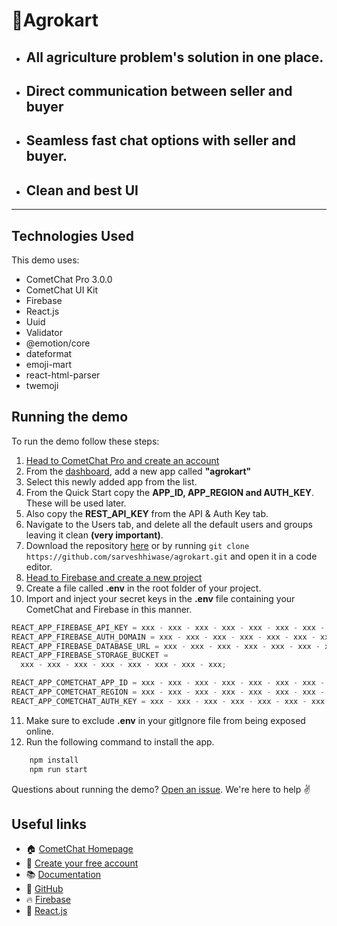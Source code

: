 # 🍃Agrokart

- ## All agriculture problem's solution in one place.
- ## Direct communication between seller and buyer
- ## Seamless fast chat options with seller and buyer.
- ## Clean and best UI

<hr>

## Technologies Used

This demo uses:

- CometChat Pro 3.0.0
- CometChat UI Kit
- Firebase
- React.js
- Uuid
- Validator
- @emotion/core
- dateformat
- emoji-mart
- react-html-parser
- twemoji

## Running the demo

To run the demo follow these steps:

1. [Head to CometChat Pro and create an account](https://app.cometchat.com/signup)
2. From the [dashboard](https://app.cometchat.com/apps), add a new app called **"agrokart"**
3. Select this newly added app from the list.
4. From the Quick Start copy the **APP_ID, APP_REGION and AUTH_KEY**. These will be used later.
5. Also copy the **REST_API_KEY** from the API & Auth Key tab.
6. Navigate to the Users tab, and delete all the default users and groups leaving it clean **(very important)**.
7. Download the repository [here](https://github.com/sarveshhiwase/agrokart/archive/master.zip) or by running `git clone https://github.com/sarveshhiwase/agrokart.git` and open it in a code editor.
8. [Head to Firebase and create a new project](https://console.firebase.google.com)
9. Create a file called **.env** in the root folder of your project.
10. Import and inject your secret keys in the **.env** file containing your CometChat and Firebase in this manner.

```js
REACT_APP_FIREBASE_API_KEY = xxx - xxx - xxx - xxx - xxx - xxx - xxx - xxx;
REACT_APP_FIREBASE_AUTH_DOMAIN = xxx - xxx - xxx - xxx - xxx - xxx - xxx - xxx;
REACT_APP_FIREBASE_DATABASE_URL = xxx - xxx - xxx - xxx - xxx - xxx - xxx - xxx;
REACT_APP_FIREBASE_STORAGE_BUCKET =
  xxx - xxx - xxx - xxx - xxx - xxx - xxx - xxx;

REACT_APP_COMETCHAT_APP_ID = xxx - xxx - xxx - xxx - xxx - xxx - xxx - xxx;
REACT_APP_COMETCHAT_REGION = xxx - xxx - xxx - xxx - xxx - xxx - xxx - xxx;
REACT_APP_COMETCHAT_AUTH_KEY = xxx - xxx - xxx - xxx - xxx - xxx - xxx - xxx;
```

11. Make sure to exclude **.env** in your gitIgnore file from being exposed online.
12. Run the following command to install the app.

```bash
    npm install
    npm run start
```

Questions about running the demo? [Open an issue](https://github.com/sarveshhiwase/agrokart/issues). We're here to help ✌️

## Useful links

- 🏠 [CometChat Homepage](https://app.cometchat.com/signup)
- 🚀 [Create your free account](https://app.cometchat.com/apps)
- 📚 [Documentation](https://www.cometchat.com/docs/home/welcome)
- 👾 [GitHub](https://www.github.com/cometchat-pro)
- 🔥 [Firebase](https://console.firebase.google.com)
- 🔷 [React.js](https://reactjs.org/)
